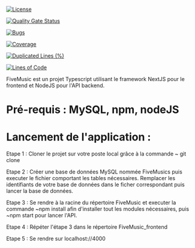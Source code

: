 [![License](https://img.shields.io/badge/License-Apache%202.0-blue.svg)](https://opensource.org/licenses/Apache-2.0)

[![Quality Gate Status](https://sonarcloud.io/api/project_badges/measure?project=Five-music-key&metric=alert_status)](https://sonarcloud.io/summary/new_code?id=Five-music-key)

[![Bugs](https://sonarcloud.io/api/project_badges/measure?project=Five-music-key&metric=bugs)](https://sonarcloud.io/summary/new_code?id=Five-music-key)

[![Coverage](https://sonarcloud.io/api/project_badges/measure?project=Five-music-key&metric=coverage)](https://sonarcloud.io/summary/new_code?id=Five-music-key)

[![Duplicated Lines (%)](https://sonarcloud.io/api/project_badges/measure?project=Five-music-key&metric=duplicated_lines_density)](https://sonarcloud.io/summary/new_code?id=Five-music-key)

[![Lines of Code](https://sonarcloud.io/api/project_badges/measure?project=Five-music-key&metric=ncloc)](https://sonarcloud.io/summary/new_code?id=Five-music-key)









FiveMusic est un projet Typescript utilisant le framework NextJS pour le frontend et NodeJS pour l'API backend. 

# Pré-requis : MySQL, npm, nodeJS



# Lancement de l'application : 


Etape 1 : Cloner le projet sur votre poste local grâce à la commande ~ git clone

Etape 2 : Créer une base de données MySQL nommée FiveMusics puis executer le fichier comportant les tables nécessaires. Remplacer les identifiants de votre base de données dans le ficher correspondant puis lancer la base de données.

Etape 3 : Se rendre à la racine du répertoire FiveMusic et executer la commande ~npm install afin d'installer tout les modules nécessaires, puis ~npm start pour lancer l'API.

Etape 4 : Répéter l'étape 3 dans le répertoire FiveMusic_frontend

Etape 5 : Se rendre sur localhost://4000
